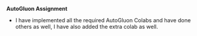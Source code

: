 **AutoGluon Assignment**
- I have implemented all the required AutoGluon Colabs and have done others as well, I have also added the extra colab as well.
